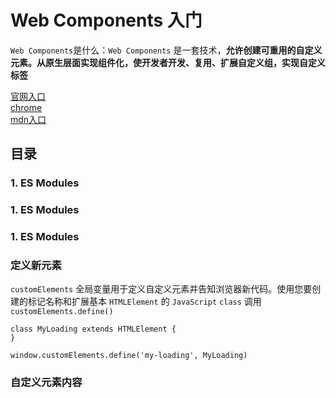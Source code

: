 # Web Components 入门

`Web Components`是什么：`Web Components` 是一套技术，**允许创建可重用的自定义元素。从原生层面实现组件化，使开发者开发、复用、扩展自定义组，实现自定义标签**

[官网入口]('https://www.webcomponents.org/introduction' '点击进入官网')  
[chrome]('https://web.dev/articles/custom-elements-v1?hl=zh-cn' 'Chrome 开发者关系团队提供的指导')   
[mdn入口]('https://developer.mozilla.org/zh-CN/docs/Web/API/Web_components' '点击跳转mdn')

## 目录

### 1. ES Modules
### 1. ES Modules
### 1. ES Modules

### 定义新元素

`customElements` 全局变量用于定义自定义元素并告知浏览器新代码。使用您要创建的标记名称和扩展基本 `HTMLElement` 的 `JavaScript` `class` 调用 `customElements.define()`

``````JS
class MyLoading extends HTMLElement {
}

window.customElements.define('my-loading', MyLoading)
``````


### 自定义元素内容
